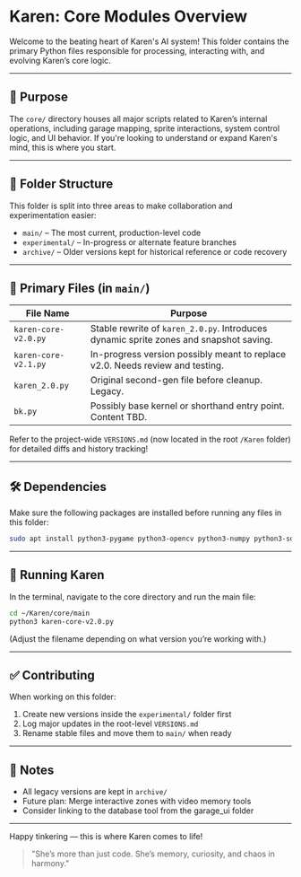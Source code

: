 # Karen: Core Modules Overview

Welcome to the beating heart of Karen's AI system! This folder contains the primary Python files responsible for processing, interacting with, and evolving Karen’s core logic.

---

## 🚂 Purpose

The `core/` directory houses all major scripts related to Karen’s internal operations, including garage mapping, sprite interactions, system control logic, and UI behavior. If you're looking to understand or expand Karen's mind, this is where you start.

---

## 📁 Folder Structure

This folder is split into three areas to make collaboration and experimentation easier:

* `main/` – The most current, production-level code
* `experimental/` – In-progress or alternate feature branches
* `archive/` – Older versions kept for historical reference or code recovery

---

## 🧠 Primary Files (in `main/`)

| File Name            | Purpose                                                                                |
| -------------------- | -------------------------------------------------------------------------------------- |
| `karen-core-v2.0.py` | Stable rewrite of `karen_2.0.py`. Introduces dynamic sprite zones and snapshot saving. |
| `karen-core-v2.1.py` | In-progress version possibly meant to replace v2.0. Needs review and testing.          |
| `karen_2.0.py`       | Original second-gen file before cleanup. Legacy.                                       |
| `bk.py`              | Possibly base kernel or shorthand entry point. Content TBD.                            |

Refer to the project-wide `VERSIONS.md` (now located in the root `/Karen` folder) for detailed diffs and history tracking!

---

## 🛠️ Dependencies

Make sure the following packages are installed before running any files in this folder:

```bash
sudo apt install python3-pygame python3-opencv python3-numpy python3-sqlite
```

---

## 🚀 Running Karen

In the terminal, navigate to the core directory and run the main file:

```bash
cd ~/Karen/core/main
python3 karen-core-v2.0.py
```

(Adjust the filename depending on what version you’re working with.)

---

## ✅ Contributing

When working on this folder:

1. Create new versions inside the `experimental/` folder first
2. Log major updates in the root-level `VERSIONS.md`
3. Rename stable files and move them to `main/` when ready

---

## 📓 Notes

* All legacy versions are kept in `archive/`
* Future plan: Merge interactive zones with video memory tools
* Consider linking to the database tool from the garage\_ui folder

---

Happy tinkering — this is where Karen comes to life!

> "She’s more than just code. She’s memory, curiosity, and chaos in harmony."
